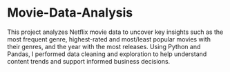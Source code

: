 # Movie-Data-Analysis
This project analyzes Netflix movie data to uncover key insights such as the most frequent genre, highest-rated and most/least popular movies with their genres, and the year with the most releases. Using Python and Pandas, I performed data cleaning and exploration to help understand content trends and support informed business decisions.
